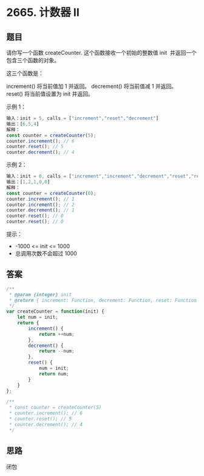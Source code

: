# 2665. 计数器 II

## 题目

请你写一个函数 createCounter. 这个函数接收一个初始的整数值 init  并返回一个包含三个函数的对象。

这三个函数是：

increment() 将当前值加 1 并返回。
decrement() 将当前值减 1 并返回。
reset() 将当前值设置为 init 并返回。

示例 1：

```js
输入：init = 5, calls = ["increment","reset","decrement"]
输出：[6,5,4]
解释：
const counter = createCounter(5);
counter.increment(); // 6
counter.reset(); // 5
counter.decrement(); // 4
```

示例 2：

```js
输入：init = 0, calls = ["increment","increment","decrement","reset","reset"]
输出：[1,2,1,0,0]
解释：
const counter = createCounter(0);
counter.increment(); // 1
counter.increment(); // 2
counter.decrement(); // 1
counter.reset(); // 0
counter.reset(); // 0
```

提示：

- -1000 <= init <= 1000
- 总调用次数不会超过 1000

## 答案

```js
/**
 * @param {integer} init
 * @return { increment: Function, decrement: Function, reset: Function }
 */
var createCounter = function(init) {
    let num = init;
    return {
        increment() {
            return ++num;
        },
        decrement() {
            return --num;
        },
        reset() {
            num = init;
            return num;
        }
    }
};

/**
 * const counter = createCounter(5)
 * counter.increment(); // 6
 * counter.reset(); // 5
 * counter.decrement(); // 4
 */
```


## 思路

闭包